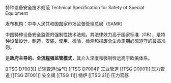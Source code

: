 特种设备安全技术规范
Technical Specification for Safety of Special Equipment

发布机构​​：​​中华人民共和国国家市场监督管理总局​​（SAMR）

中国​​特种设备安全监管的强制性技术法规​​。其法律效力高于国家标准（GB），是特种设备设计、制造、安装、使用、检验、检测和报废全生命周期必须遵守的​​最高准则​​。

是**政府主导的、全流程强监管模式​**​，其介入深度和强制性远高于欧美体系。


[[TSG D7003]] 长输管道(油气)
[[TSG D7004]] 工业管道
[[TSG D0001]] 压力管道
[[TSG ZF001]] 安全阀
[[TSG 11]] 锅炉
[[TSG 21]] 压力容器




